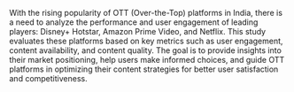 With the rising popularity of OTT (Over-the-Top) platforms in India, there is a need to analyze the performance and user engagement of leading players: Disney+ Hotstar, Amazon Prime Video, and Netflix. This study evaluates these platforms based on key metrics such as user engagement, content availability, and content quality. The goal is to provide insights into their market positioning, help users make informed choices, and guide OTT platforms in optimizing their content strategies for better user satisfaction and competitiveness.
